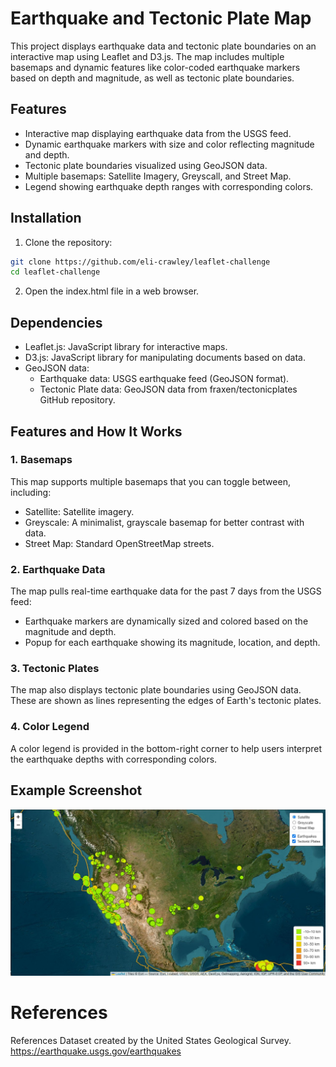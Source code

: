 # Earthquake and Tectonic Plate Map

This project displays earthquake data and tectonic plate boundaries on an interactive map using Leaflet and D3.js. The map includes multiple basemaps and dynamic features like color-coded earthquake markers based on depth and magnitude, as well as tectonic plate boundaries.

## Features
* Interactive map displaying earthquake data from the USGS feed.
* Dynamic earthquake markers with size and color reflecting magnitude and depth.
* Tectonic plate boundaries visualized using GeoJSON data.
* Multiple basemaps: Satellite Imagery, Greyscall, and Street Map.
* Legend showing earthquake depth ranges with corresponding colors.

## Installation
1. Clone the repository:
```bash
git clone https://github.com/eli-crawley/leaflet-challenge
cd leaflet-challenge
```
2. Open the index.html file in a web browser.

## Dependencies
* Leaflet.js: JavaScript library for interactive maps.
* D3.js: JavaScript library for manipulating documents based on data.
* GeoJSON data:
    * Earthquake data: USGS earthquake feed (GeoJSON format).
    * Tectonic Plate data: GeoJSON data from fraxen/tectonicplates GitHub repository.

## Features and How It Works
### 1. Basemaps
This map supports multiple basemaps that you can toggle between, including:

* Satellite: Satellite imagery.
* Greyscale: A minimalist, grayscale basemap for better contrast with data.
* Street Map: Standard OpenStreetMap streets.

### 2. Earthquake Data
The map pulls real-time earthquake data for the past 7 days from the USGS feed:
* Earthquake markers are dynamically sized and colored based on the magnitude and depth.
* Popup for each earthquake showing its magnitude, location, and depth.

### 3. Tectonic Plates
The map also displays tectonic plate boundaries using GeoJSON data. These are shown as lines representing the edges of Earth's tectonic plates.

### 4. Color Legend
A color legend is provided in the bottom-right corner to help users interpret the earthquake depths with corresponding colors.

## Example Screenshot
![Earthquake Map](Images/EarthquakeMap.jpg)

# References
References
Dataset created by the United States Geological Survey. https://earthquake.usgs.gov/earthquakes 